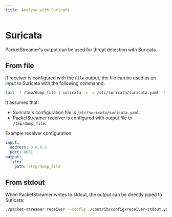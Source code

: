 ```yaml
---
title: Analyse with Suricata
---
```


# Suricata

PacketStreamer's output can be used for threat detection with Suricata.

## From file

If receiver is configured with the `File` output, the file can be used as an
input to Suricata with the following commannd.

```bash
tail -f /tmp/dump_file | suricata -v -c /etc/suricata/suricata.yaml -r /dev/stdin
```

It assumes that:

* Suricata's configuration file is `/etc/suricata/suricata.yaml`.
* PacketStreamer receiver is configured with output file to `/tmp/dump_file`.

Example receiver configuration:

```yaml
input:
  address: 0.0.0.0
  port: 8081
output:
  file:
    path: /tmp/dump_file
```

## From stdout

When PacketStreamer writes to stdout, the output can be directly piped to
Suricata:

```bash
./packet-streamer receiver --config ./contrib/config/receiver-stdout.yaml | suricata -v -c /etc/suricata/suricata.yaml -r /dev/stdin
```
